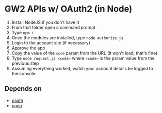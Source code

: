 GW2 APIs w/ OAuth2 (in Node)
===========================

1. Install NodeJS if you don't have it
2. From that folder open a command prompt
3. Type `npm i`
4. Once the modules are installed, type `node authorize.js`
5. Login to the account site (if necessary)
6. Approve the app
7. Copy the value of the `code` param from the URL (it won't load, that's fine)
11. Type `node request.js <code>` where `<code>` is the param value from the previous step
12. Assuming everything worked, watch your account details be logged to the console

## Depends on

* [oauth](https://www.npmjs.com/package/oauth)
* [open](https://www.npmjs.com/package/open)
